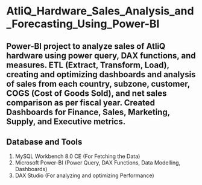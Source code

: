 # AtliQ_Hardware_Sales_Analysis_and_Forecasting_Using_Power-BI
Power-BI project to analyze sales of AtliQ hardware using power query, DAX functions, and measures. ETL (Extract, Transform, Load), creating and optimizing dashboards and analysis of sales from each country, subzone, customer, COGS (Cost of Goods Sold), and net sales comparison as per fiscal year. Created Dashboards for Finance, Sales, Marketing, Supply, and Executive metrics.
--------------------------------------------------------------------------------------------------------------------------------------------------------------------------

Database and Tools
------------------
1) MySQL Workbench 8.0 CE (For Fetching the Data)
2) Microsoft Power-BI (Power Query, DAX Functions, Data Modelling, Dashboards)
3) DAX Studio (For analyzing and optimizing Performance)
